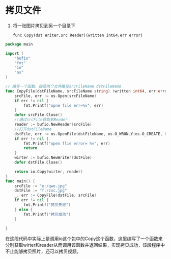 # 拷贝文件

1. 将一张图片拷贝到另一个目录下

   `func Copy(dst Writer,src Reader)(written int64,err error)`

```go
package main

import (
	"bufio"
	"fmt"
	"io"
	"os"
)

// 编写一个函数，接受两个文件路径srcFileName dstFileName
func CopyFile(dstFileName, srcFileName string) (written int64, err error) {
	srcFile, err := os.Open(srcFileName)
	if err != nil {
		fmt.Printf("opne file err=%v", err)
	}
	defer srcFile.Close()
	//通过srcFile获取到Reader
	reader := bufio.NewReader(srcFile)
	//打开dstFileName
	dstFile, err := os.OpenFile(dstFileName, os.O_WRONLY|os.O_CREATE, 0666)
	if err != nil {
		fmt.Printf("open flie error= %v", err)
		return
	}
	wirter := bufio.NewWriter(dstFile)
	defer dstFile.Close()

	return io.Copy(wirter, reader)
}
func main() {
	srcFile := "e:/qwe.jpg"
	dstFile := "f:/zxc.jpg"
	_, err := CopyFile(dstFile, srcFile)
	if err != nil {
		fmt.Printf("拷贝失败")
	} else {
		fmt.Printf("拷贝成功")
	}

}

```

在这段代码中实际上是调用io这个包中的Copy这个函数，这里编写了一个函数来分别获取wirter和reader从而调用该函数并返回结果，实现拷贝成功，该段程序中不止能够拷贝照片，还可以拷贝视频。